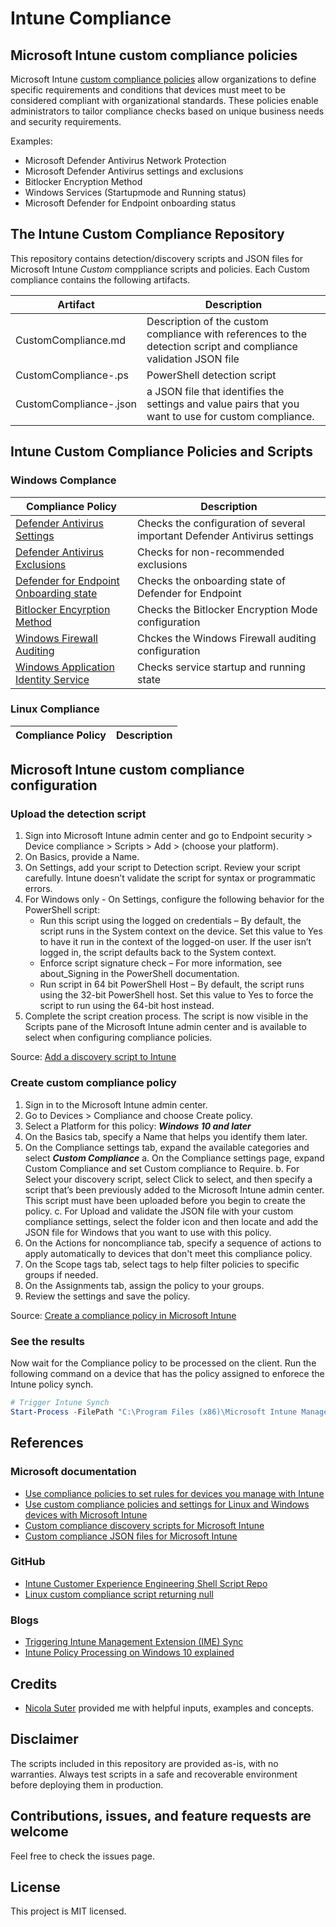 # Intune Compliance

## Microsoft Intune custom compliance policies

Microsoft Intune [custom compliance policies](https://learn.microsoft.com/en-us/mem/intune/protect/compliance-use-custom-settings) allow organizations to define specific requirements and conditions that devices must meet to be considered compliant with organizational standards. These policies enable administrators to tailor compliance checks based on unique business needs and security requirements.

Examples:

- Microsoft Defender Antivirus Network Protection
- Microsoft Defender Antivirus settings and exclusions
- Bitlocker Encryption Method
- Windows Services (Startupmode and Running status)
- Microsoft Defender for Endpoint onboarding status

## The Intune Custom Compliance Repository

This repository contains detection/discovery scripts and JSON files for Microsoft Intune *Custom* comppliance scripts and policies. Each Custom compliance contains the following artifacts.

| Artifact | Description |
| ---------|-------------|
| CustomCompliance.md | Description of the custom compliance with references to the detection script and compliance validation JSON file |
| CustomCompliance-.ps | PowerShell detection script |
| CustomCompliance-.json |  a JSON file that identifies the settings and value pairs that you want to use for custom compliance.|

## Intune Custom Compliance Policies and Scripts

### Windows Complance

| Compliance Policy | Description |
| ------------------| ------------ |
| [Defender Antivirus Settings](./DefenderAntivirus/Windows-CustomCompliance-DefenderAntivirus.md) | Checks the configuration of several important Defender Antivirus settings |
| [Defender Antivirus Exclusions](./DefenderAntivirusExclusions/Windows-CustomCompliance-DefenderAntivirusExclusions.md) | Checks for non-recommended exclusions |
| [Defender for Endpoint Onboarding state](./DefenderforEndpoint-OnboardingState/Windows-CustomCompliance-MDE-Onboardingstate.md) | Checks the onboarding state of Defender for Endpoint |
| [Bitlocker Encyrption Method](./Bitlocker/Bitlocker-EncryptionMethod.md) | Checks the Bitlocker Encryption Mode configuration |
| [Windows Firewall Auditing](./Firewall-Auditing/Windows-CustomCompliance-FirewallAuditing.md) | Chckes the Windows Firewall auditing configuration |
| [Windows Application Identity Service](./Windows-Service/Application%20Identity%20service/Windows-CustomCompliance-ApplicationIdentityservice.md) | Checks service startup and running state |

### Linux Compliance

| Compliance Policy | Description  |
| ------------------| ------------ |

## Microsoft Intune custom compliance configuration

### Upload the detection script

1. Sign into Microsoft Intune admin center and go to Endpoint security > Device compliance > Scripts > Add > (choose your platform).
2. On Basics, provide a Name.
3. On Settings, add your script to Detection script. Review your script carefully. Intune doesn’t validate the script for syntax or programmatic errors.
4. For Windows only - On Settings, configure the following behavior for the PowerShell script:
    - Run this script using the logged on credentials – By default, the script runs in the System context on the device. Set this value to Yes to have it run in the context of the logged-on user. If the user isn’t logged in, the script defaults back to the System context.
    - Enforce script signature check – For more information, see about_Signing in the PowerShell documentation.
    - Run script in 64 bit PowerShell Host – By default, the script runs using the 32-bit PowerShell host. Set this value to Yes to force the script to run using the 64-bit host instead.
5. Complete the script creation process. The script is now visible in the Scripts pane of the Microsoft Intune admin center and is available to select when configuring compliance policies.

Source: [Add a discovery script to Intune](https://learn.microsoft.com/en-us/mem/intune/protect/compliance-custom-script#add-a-discovery-script-to-intune)

### Create custom compliance policy

1. Sign in to the Microsoft Intune admin center.
2. Go to Devices > Compliance and choose Create policy.
3. Select a Platform for this policy: ***Windows 10 and later***
4. On the Basics tab, specify a Name that helps you identify them later.
5. On the Compliance settings tab, expand the available categories and select ***Custom Compliance***
    a. On the Compliance settings page, expand Custom Compliance and set Custom compliance to Require.
    b. For Select your discovery script, select Click to select, and then specify a script that’s been previously added to the Microsoft Intune admin center. This script must have been uploaded before you begin to create the policy.
    c. For Upload and validate the JSON file with your custom compliance settings, select the folder icon and then locate and add the JSON file for Windows that you want to use with this policy.
6. On the Actions for noncompliance tab, specify a sequence of actions to apply automatically to devices that don't meet this compliance policy.
7. On the Scope tags tab, select tags to help filter policies to specific groups if needed.
8. On the Assignments tab, assign the policy to your groups.
9. Review the settings and save the policy.

Source: [Create a compliance policy in Microsoft Intune](https://learn.microsoft.com/en-us/mem/intune/protect/create-compliance-policy)

### See the results

Now wait for the Compliance policy to be processed on the client. Run the following command on a device that has the policy assigned to enforece the Intune policy synch.

```powershell
# Trigger Intune Synch
Start-Process -FilePath "C:\Program Files (x86)\Microsoft Intune Management Extension\Microsoft.Management.Services.IntuneWindowsAgent.exe" -ArgumentList intunemanagementextension://synccompliance
```

## References

### Microsoft documentation

- [Use compliance policies to set rules for devices you manage with Intune](https://learn.microsoft.com/en-us/mem/intune/protect/device-compliance-get-started)
- [Use custom compliance policies and settings for Linux and Windows devices with Microsoft Intune](https://learn.microsoft.com/en-us/mem/intune/protect/compliance-use-custom-settings)
- [Custom compliance discovery scripts for Microsoft Intune](https://learn.microsoft.com/en-us/mem/intune/protect/compliance-custom-script)
- [Custom compliance JSON files for Microsoft Intune](https://learn.microsoft.com/en-us/mem/intune/protect/compliance-custom-json)

### GitHub

- [Intune Customer Experience Engineering Shell Script Repo](https://github.com/microsoft/shell-intune-samples/tree/master)
- [Linux custom compliance script returning null](https://github.com/microsoft/shell-intune-samples/issues/87)

### Blogs

- [Triggering Intune Management Extension (IME) Sync](https://oliverkieselbach.com/2020/11/03/triggering-intune-management-extension-ime-sync/)
- [Intune Policy Processing on Windows 10 explained](https://oliverkieselbach.com/2019/07/18/intune-policy-processing-on-windows-10-explained/)

## Credits

- [Nicola Suter](https://twitter.com/nicolonsky) provided me with helpful inputs, examples and concepts.

## Disclaimer

The scripts included in this repository are provided as-is, with no warranties. Always test scripts in a safe and recoverable environment before deploying them in production.

## Contributions, issues, and feature requests are welcome

Feel free to check the issues page.

## License

This project is MIT licensed.
